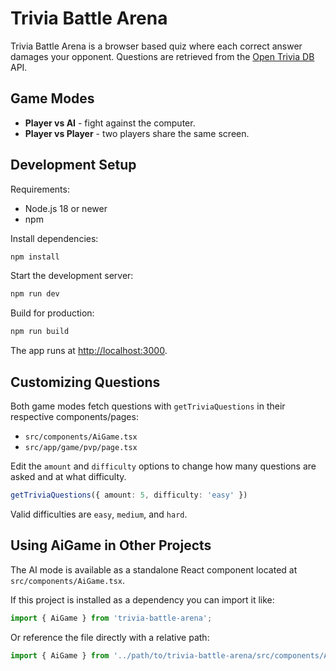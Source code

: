 # Trivia Battle Arena

Trivia Battle Arena is a browser based quiz where each correct answer damages your opponent. Questions are retrieved from the [Open Trivia DB](https://opentdb.com) API.

## Game Modes

- **Player vs AI** - fight against the computer.
- **Player vs Player** - two players share the same screen.

## Development Setup

Requirements:

- Node.js 18 or newer
- npm

Install dependencies:

```bash
npm install
```

Start the development server:

```bash
npm run dev
```

Build for production:

```bash
npm run build
```

The app runs at [http://localhost:3000](http://localhost:3000).

## Customizing Questions

Both game modes fetch questions with `getTriviaQuestions` in their respective components/pages:

- `src/components/AiGame.tsx`
- `src/app/game/pvp/page.tsx`

Edit the `amount` and `difficulty` options to change how many questions are asked and at what difficulty.

```ts
getTriviaQuestions({ amount: 5, difficulty: 'easy' })
```

Valid difficulties are `easy`, `medium`, and `hard`.

## Using AiGame in Other Projects

The AI mode is available as a standalone React component located at
`src/components/AiGame.tsx`.

If this project is installed as a dependency you can import it like:

```ts
import { AiGame } from 'trivia-battle-arena';
```

Or reference the file directly with a relative path:

```ts
import { AiGame } from '../path/to/trivia-battle-arena/src/components/AiGame';
```


